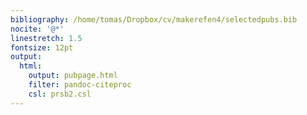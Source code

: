 ```yaml
---
bibliography: /home/tomas/Dropbox/cv/makerefen4/selectedpubs.bib
nocite: '@*'
linestretch: 1.5
fontsize: 12pt
output:
  html:
    output: pubpage.html
    filter: pandoc-citeproc
    csl: prsb2.csl
---
```



